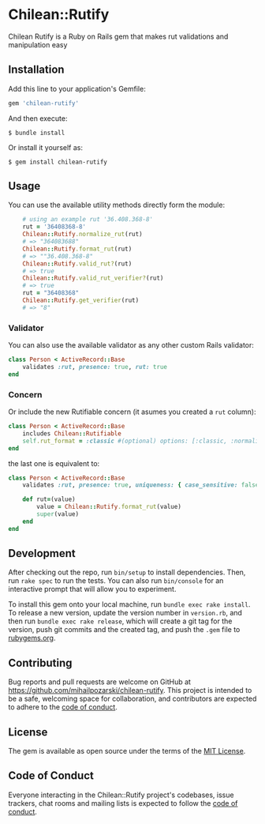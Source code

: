 # Chilean::Rutify

Chilean Rutify is a Ruby on Rails gem that makes rut validations and manipulation easy

## Installation

Add this line to your application's Gemfile:

```ruby
gem 'chilean-rutify'
```

And then execute:

    $ bundle install

Or install it yourself as:

    $ gem install chilean-rutify

## Usage

You can use the available utility methods directly form the module:

```ruby
    # using an example rut '36.408.368-8'
    rut = '36408368-8'
    Chilean::Rutify.normalize_rut(rut)
    # => "364083688"
    Chilean::Rutify.format_rut(rut)
    # => ""36.408.368-8"
    Chilean::Rutify.valid_rut?(rut)
    # => true
    Chilean::Rutify.valid_rut_verifier?(rut)
    # => true
    rut = "36408368"
    Chilean::Rutify.get_verifier(rut)
    # => "8"
```

### Validator

You can also use the available validator as any other custom Rails validator:

```ruby
class Person < ActiveRecord::Base
    validates :rut, presence: true, rut: true
end
```

### Concern
Or include the new Rutifiable concern (it asumes you created a `rut` column):

```ruby
class Person < ActiveRecord::Base
    includes Chilean::Rutifiable
    self.rut_format = :classic #(optional) options: [:classic, :normalized, :nil] (nil = no override, default: :classic)
end
```

the last one is equivalent to:

```ruby
class Person < ActiveRecord::Base
    validates :rut, presence: true, uniqueness: { case_sensitive: false }, rut: true

    def rut=(value)
        value = Chilean::Rutify.format_rut(value)
        super(value)
    end
end
```

## Development

After checking out the repo, run `bin/setup` to install dependencies. Then, run `rake spec` to run the tests. You can also run `bin/console` for an interactive prompt that will allow you to experiment.

To install this gem onto your local machine, run `bundle exec rake install`. To release a new version, update the version number in `version.rb`, and then run `bundle exec rake release`, which will create a git tag for the version, push git commits and the created tag, and push the `.gem` file to [rubygems.org](https://rubygems.org).

## Contributing

Bug reports and pull requests are welcome on GitHub at https://github.com/mihailpozarski/chilean-rutify. This project is intended to be a safe, welcoming space for collaboration, and contributors are expected to adhere to the [code of conduct](https://github.com/mihailpozarski/chilean-rutify/blob/master/CODE_OF_CONDUCT.md).

## License

The gem is available as open source under the terms of the [MIT License](https://opensource.org/licenses/MIT).

## Code of Conduct

Everyone interacting in the Chilean::Rutify project's codebases, issue trackers, chat rooms and mailing lists is expected to follow the [code of conduct](https://github.com/mihailpozarski/chilean-rutify/blob/master/CODE_OF_CONDUCT.md).
